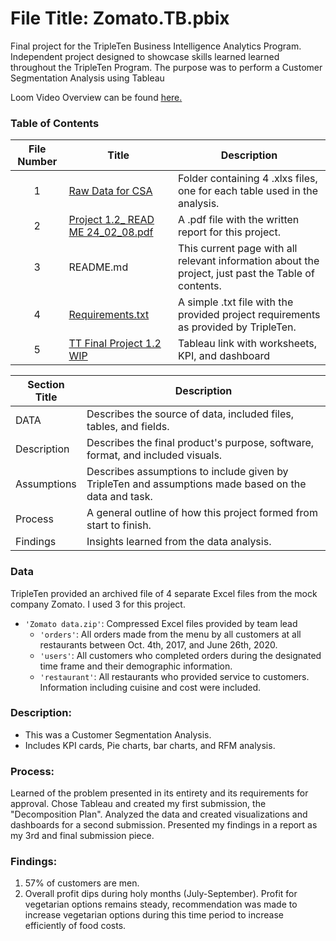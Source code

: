 # File Title: Zomato.TB.pbix

Final project for the TripleTen Business Intelligence Analytics Program. Independent project designed to showcase skills learned learned throughout the TripleTen Program. The purpose was to perform a Customer Segmentation Analysis using Tableau

Loom Video Overview can be found <a href='https://www.loom.com/share/d29a87fb973846829433f6dcf9a91a5b?sid=add8ee32-42ac-48d2-9af6-049f9e8dac77' target=_blank><u>here</u>. </a>

### Table of Contents
| File Number | Title | Description |
| :-----------: | ----------- |----------- |
| 1 | [Raw Data for CSA](https://drive.google.com/drive/folders/1z4YL7AuoTFkz-i7iZOYcVSlGiU9hsaVb?usp=sharing) | Folder containing 4 .xlxs files, one for each table used in the analysis. |
| 2 | [Project 1.2_ READ ME 24_02_08.pdf](https://drive.google.com/file/d/1x2dZJuz5u4IVRqdp1S2BYmFyRcE7msmt/view) | A .pdf file with the written report for this project. |
| 3 | README.md | This current page with all relevant information about the project, just past the Table of contents. |
| 4 | [Requirements.txt](https://github.com/LeeRIII/Data_projects_TripleTen/blob/main/Customer%20Analysis%20Segmentation/Requirements.txt) | A simple .txt file with the provided project requirements as provided by TripleTen. |
| 5 | [TT Final Project 1.2 WIP](https://public.tableau.com/app/profile/lee.redfearn/viz/TTFinalProject1_2WIP/CustomerAnalysis) | Tableau link with worksheets, KPI, and dashboard |

| Section Title | Description |
| ----------- |----------- |
| DATA | Describes the source of data, included files, tables, and fields. |
| Description | Describes the final product's purpose, software, format, and included visuals. |
| Assumptions | Describes assumptions to include given by TripleTen and assumptions made based on the data and task. |
| Process | A general outline of how this project formed from start to finish. |
| Findings | Insights learned from the data analysis. |

### Data
TripleTen provided an archived file of 4 separate Excel files from the mock company Zomato. I used 3 for this project.
- `'Zomato data.zip'`: Compressed Excel files provided by team lead
    - `'orders'`: All orders made from the menu by all customers at all restaurants between Oct. 4th, 2017, and June 26th, 2020.
    - `'users'`: All customers who completed orders during the designated time frame and their demographic information.
    - `'restaurant'`: All restaurants who provided service to customers. Information including cuisine and cost were included.

### Description:
- This was a Customer Segmentation Analysis.
- Includes KPI cards, Pie charts, bar charts, and RFM analysis.

### Process:
Learned of the problem presented in its entirety and its requirements for approval.
Chose Tableau and created my first submission, the "Decomposition Plan".
Analyzed the data and created visualizations and dashboards for a second submission.
Presented my findings in a report as my 3rd and final submission piece.

### Findings:
1. 57% of customers are men.
2. Overall profit dips during holy months (July-September). Profit for vegetarian options remains steady, recommendation was made to increase vegetarian options during this time period to increase efficiently of food costs. 
